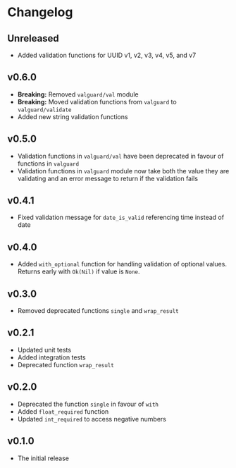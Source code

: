 # Changelog

## Unreleased

- Added validation functions for UUID v1, v2, v3, v4, v5, and v7

## v0.6.0

- **Breaking:** Removed `valguard/val` module
- **Breaking:** Moved validation functions from `valguard` to `valguard/validate`
- Added new string validation functions

## v0.5.0

- Validation functions in `valguard/val` have been deprecated in favour of functions in `valguard`
- Validation functions in `valguard` module now take both the value they are validating and an error message
to return if the validation fails

## v0.4.1

- Fixed validation message for `date_is_valid` referencing time instead of date

## v0.4.0

- Added `with_optional` function for handling validation of optional values.
Returns early with `Ok(Nil)` if value is `None`.

## v0.3.0

- Removed deprecated functions `single` and `wrap_result`

## v0.2.1

- Updated unit tests
- Added integration tests
- Deprecated function `wrap_result`

## v0.2.0

- Deprecated the function `single` in favour of `with`
- Added `float_required` function
- Updated `int_required` to access negative numbers

## v0.1.0

- The initial release

